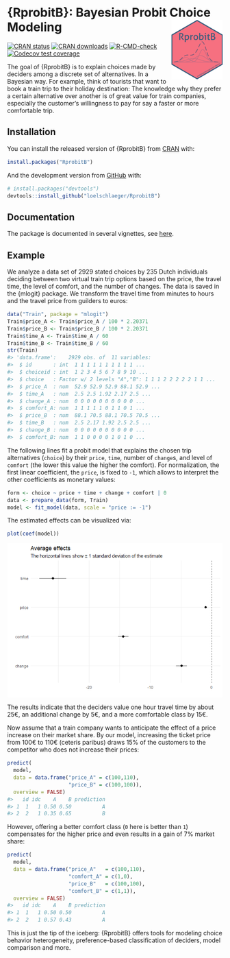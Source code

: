
<!-- README.md is generated from README.Rmd. Please edit that file -->

# {RprobitB}: Bayesian Probit Choice Modeling <img src="man/figures/logo.png" align="right" alt="" width="120" />

<!-- badges: start -->

[![CRAN
status](https://www.r-pkg.org/badges/version-last-release/RprobitB)](https://www.r-pkg.org/badges/version-last-release/RprobitB)
[![CRAN
downloads](https://cranlogs.r-pkg.org/badges/grand-total/RprobitB)](https://cranlogs.r-pkg.org/badges/grand-total/RprobitB)
[![R-CMD-check](https://github.com/loelschlaeger/RprobitB/workflows/R-CMD-check/badge.svg)](https://github.com/loelschlaeger/RprobitB/actions)
[![Codecov test
coverage](https://codecov.io/gh/loelschlaeger/RprobitB/branch/main/graph/badge.svg)](https://app.codecov.io/gh/loelschlaeger/RprobitB?branch=main)
<!-- badges: end -->

The goal of {RprobitB} is to explain choices made by deciders among a
discrete set of alternatives. In a Bayesian way. For example, think of
tourists that want to book a train trip to their holiday destination:
The knowledge why they prefer a certain alternative over another is of
great value for train companies, especially the customer’s willingness
to pay for say a faster or more comfortable trip.

## Installation

You can install the released version of {RprobitB} from
[CRAN](https://CRAN.R-project.org) with:

``` r
install.packages("RprobitB")
```

And the development version from [GitHub](https://github.com/) with:

``` r
# install.packages("devtools")
devtools::install_github("loelschlaeger/RprobitB")
```

## Documentation

The package is documented in several vignettes, see
[here](https://loelschlaeger.de/RprobitB/articles/).

## Example

We analyze a data set of 2929 stated choices by 235 Dutch individuals
deciding between two virtual train trip options based on the price, the
travel time, the level of comfort, and the number of changes. The data
is saved in the {mlogit} package. We transform the travel time from
minutes to hours and the travel price from guilders to euros:

``` r
data("Train", package = "mlogit")
Train$price_A <- Train$price_A / 100 * 2.20371
Train$price_B <- Train$price_B / 100 * 2.20371
Train$time_A <- Train$time_A / 60
Train$time_B <- Train$time_B / 60
str(Train)
#> 'data.frame':    2929 obs. of  11 variables:
#>  $ id       : int  1 1 1 1 1 1 1 1 1 1 ...
#>  $ choiceid : int  1 2 3 4 5 6 7 8 9 10 ...
#>  $ choice   : Factor w/ 2 levels "A","B": 1 1 1 2 2 2 2 2 1 1 ...
#>  $ price_A  : num  52.9 52.9 52.9 88.1 52.9 ...
#>  $ time_A   : num  2.5 2.5 1.92 2.17 2.5 ...
#>  $ change_A : num  0 0 0 0 0 0 0 0 0 0 ...
#>  $ comfort_A: num  1 1 1 1 1 0 1 1 0 1 ...
#>  $ price_B  : num  88.1 70.5 88.1 70.5 70.5 ...
#>  $ time_B   : num  2.5 2.17 1.92 2.5 2.5 ...
#>  $ change_B : num  0 0 0 0 0 0 0 0 0 0 ...
#>  $ comfort_B: num  1 1 0 0 0 0 1 0 1 0 ...
```

The following lines fit a probit model that explains the chosen trip
alternatives (`choice`) by their `price`, `time`, number of `change`s,
and level of `comfort` (the lower this value the higher the comfort).
For normalization, the first linear coefficient, the `price`, is fixed
to `-1`, which allows to interpret the other coefficients as monetary
values:

``` r
form <- choice ~ price + time + change + comfort | 0
data <- prepare_data(form, Train)
model <- fit_model(data, scale = "price := -1")
```

The estimated effects can be visualized via:

``` r
plot(coef(model))
```

<img src="man/figures/README-coef-1.png" style="display: block; margin: auto;" />

The results indicate that the deciders value one hour travel time by
about 25€, an additional change by 5€, and a more comfortable class by
15€.

Now assume that a train company wants to anticipate the effect of a
price increase on their market share. By our model, increasing the
ticket price from 100€ to 110€ (ceteris paribus) draws 15% of the
customers to the competitor who does not increase their prices:

``` r
predict(
  model, 
  data = data.frame("price_A" = c(100,110), 
                    "price_B" = c(100,100)),
  overview = FALSE)
#>   id idc    A    B prediction
#> 1  1   1 0.50 0.50          A
#> 2  2   1 0.35 0.65          B
```

However, offering a better comfort class (`0` here is better than `1`)
compensates for the higher price and even results in a gain of 7% market
share:

``` r
predict(
  model, 
  data = data.frame("price_A"   = c(100,110), 
                    "comfort_A" = c(1,0),
                    "price_B"   = c(100,100),
                    "comfort_B" = c(1,1)),
  overview = FALSE)
#>   id idc    A    B prediction
#> 1  1   1 0.50 0.50          A
#> 2  2   1 0.57 0.43          A
```

This is just the tip of the iceberg: {RprobitB} offers tools for
modeling choice behavior heterogeneity, preference-based classification
of deciders, model comparison and more.
